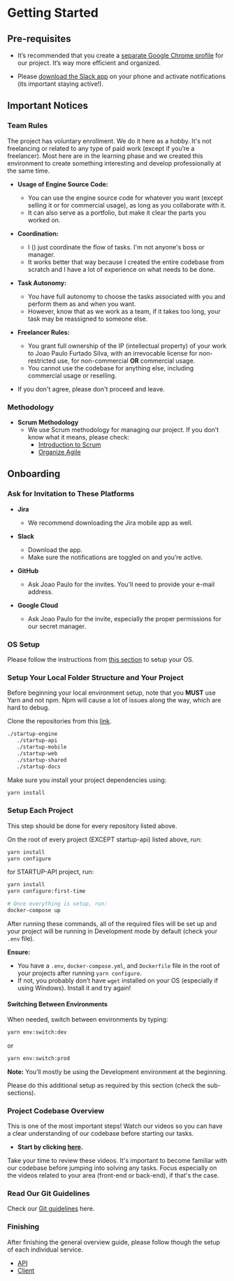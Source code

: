 # Getting Started

## Pre-requisites


- It’s recommended that you create a [separate Google Chrome profile](https://www.youtube.com/watch?v=pEMhTumFtPo&ab_channel=MaxDalton) for our project. It’s way more efficient and organized.

- Please [download the Slack app](https://slack.com/downloads/windows) on your phone and activate notifications (its important staying active!).



## Important Notices

### Team Rules

The project has voluntary enrollment. We do it here as a hobby. It's not freelancing or related to any type of paid work (except if you’re a freelancer). Most here are in the learning phase and we created this environment to create something interesting and develop professionally at the same time.

- **Usage of Engine Source Code:**
  - You can use the engine source code for whatever you want (except selling it or for commercial usage), as long as you collaborate with it.
  - It can also serve as a portfolio, but make it clear the parts you worked on.

- **Coordination:**
  - I () just coordinate the flow of tasks. I'm not anyone's boss or manager.
  - It works better that way because I created the entire codebase from scratch and I have a lot of experience on what needs to be done.

- **Task Autonomy:**
  - You have full autonomy to choose the tasks associated with you and perform them as and when you want.
  - However, know that as we work as a team, if it takes too long, your task may be reassigned to someone else.

- **Freelancer Rules:**
  - You grant full ownership of the IP (intellectual property) of your work to Joao Paulo Furtado Silva, with an irrevocable license for non-restricted use, for non-commercial **OR** commercial usage.
  - You cannot use the codebase for anything else, including commercial usage or reselling.

- If you don't agree, please don't proceed and leave.

### Methodology

- **Scrum Methodology**
  - We use Scrum methodology for managing our project. If you don’t know what it means, please check:
    - [Introduction to Scrum](https://www.youtube.com/watch?v=InbOnXMAA7k&ab_channel=Moxie)
    - [Organize Agile](https://www.youtube.com/watch?v=2Vt7Ik8Ublw&ab_channel=OrganizeAgile)

 
## Onboarding

### Ask for Invitation to These Platforms


- **Jira**
  - We recommend downloading the Jira mobile app as well.

- **Slack**
  - Download the app.
  - Make sure the notifications are toggled on and you’re active.

- **GitHub**
  - Ask Joao Paulo for the invites. You'll need to provide your e-mail address.

- **Google Cloud**
  - Ask Joao Paulo for the invite, especially the proper permissions for our secret manager.


### OS Setup

Please follow the instructions from [this section](../os/os-setup.md) to setup your OS.


### Setup Your Local Folder Structure and Your Project

Before beginning your local environment setup, note that you **MUST** use Yarn and not npm. Npm will cause a lot of issues along the way, which are hard to debug.

Clone the repositories from this [link](https://github.com/orgs/startup-bootstrap-engine/repositories).

```bash
./startup-engine
   ./startup-api
   ./startup-mobile
   ./startup-web
   ./startup-shared
   ./startup-docs
```
Make sure you install your project dependencies using:

```bash
yarn install
```

### Setup Each Project

This step should be done for every repository listed above.

On the root of every project (EXCEPT startup-api) listed above, run:

```bash
yarn install
yarn configure
```

for STARTUP-API project, run:

```bash
yarn install
yarn configure:first-time

# Once everything is setup, run:
docker-compose up

```
 
After running these commands, all of the required files will be set up and your project will be running in Development mode by default (check your `.env` file).

**Ensure:**
- You have a `.env`, `docker-compose.yml`, and `Dockerfile` file in the root of your projects after running `yarn configure`.
- If not, you probably don’t have `wget` installed on your OS (especially if using Windows). Install it and try again!

#### Switching Between Environments

When needed, switch between environments by typing:

```bash
yarn env:switch:dev
```

or

```bash
yarn env:switch:prod
```

**Note:** You’ll mostly be using the Development environment at the beginning.

Please do this additional setup as required by this section (check the sub-sections).

### Project Codebase Overview

This is one of the most important steps! Watch our videos so you can have a clear understanding of our codebase before starting our tasks.

- **Start by clicking [here](#).**

Take your time to review these videos. It's important to become familiar with our codebase before jumping into solving any tasks. Focus especially on the videos related to your area (front-end or back-end), if that's the case.

### Read Our Git Guidelines

Check our [Git guidelines](./git.md) here.


### Finishing

After finishing the general overview guide, please follow though the setup of each individual service.

- [API](../api/getting-started.md)
- [Client](../client/getting-started.md)
